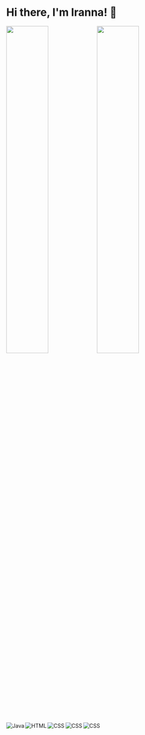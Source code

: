 # Hi there, I'm Iranna! 👋


<img align="left" width="47%" src="https://github-readme-stats.vercel.app/api?username=iranna22&show_icons=true&theme=radical" />

<img align="left" width="47%" src="https://github-readme-stats.vercel.app/api/top-langs/?username=iranna22&layout=compact" />




<img align="left" alt="Java" src="https://img.shields.io/badge/Java-ED8B00?style=for-the-badge&logo=java&logoColor=white"/>

<img align="left" alt="HTML" src="https://img.shields.io/badge/HTML-239120?style=for-the-badge&logo=html5&logoColor=white"/>

<img align="left" alt="CSS" src="https://img.shields.io/badge/CSS-239120?&style=for-the-badge&logo=css3&logoColor=white"/>

<img align="left" alt="CSS" src="https://img.shields.io/badge/Spring-6DB33F?style=for-the-badge&logo=spring&logoColor=white"/>

<img align="left" alt="CSS" src="https://img.shields.io/badge/Spring%20Boot-6DB33F.svg?style=for-the-badge&logo=Spring-Boot&logoColor=white"/>


